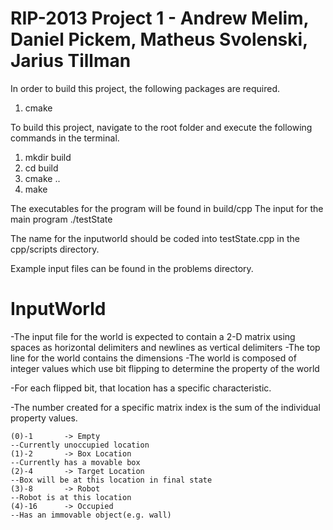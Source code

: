 RIP-2013 Project 1 - Andrew Melim, Daniel Pickem, Matheus Svolenski, Jarius Tillman
========
In order to build this project, the following packages are required.
1) cmake

To build this project, navigate to the root folder and execute the following commands in the terminal.
1) mkdir build
2) cd build
3) cmake ..
4) make

The executables for the program will be found in build/cpp
The input for the main program ./testState

The name for the inputworld should be coded into testState.cpp in the cpp/scripts directory.

Example input files can be found in the problems directory.

InputWorld
===========
-The input file for the world is expected to contain a 2-D matrix using spaces as horizontal delimiters and newlines as vertical delimiters
-The top line for the world contains the dimensions
-The world is composed of integer values which use bit flipping to determine the property of the world

-For each flipped bit, that location has a specific characteristic.

-The number created for a specific matrix index is the sum of the individual property values.

	(0)-1 		-> Empty
	--Currently unoccupied location
	(1)-2 		-> Box Location
	--Currently has a movable box
	(2)-4 		-> Target Location
	--Box will be at this location in final state
	(3)-8 		-> Robot
	--Robot is at this location
	(4)-16		-> Occupied
	--Has an immovable object(e.g. wall)



